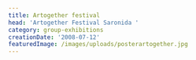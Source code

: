 ```yaml
---
title: Artogether festival
head: 'Artogether Festival Saronida '
category: group-exhibitions
creationDate: '2008-07-12'
featuredImage: /images/uploads/posterartogether.jpg
---
```



